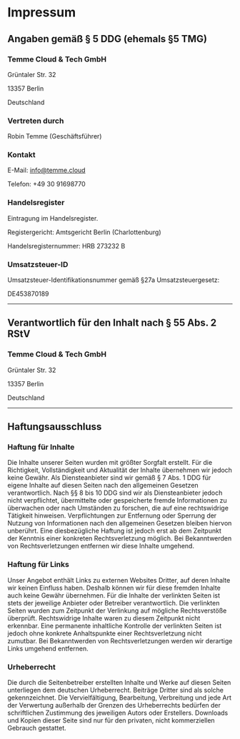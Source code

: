 # Impressum

## Angaben gemäß § 5 DDG (ehemals §5 TMG)

### Temme Cloud & Tech GmbH

Grüntaler Str. 32

13357 Berlin

Deutschland

### Vertreten durch

Robin Temme (Geschäftsführer)

### Kontakt

E-Mail: [info@temme.cloud](mailto:info@temme.cloud)

Telefon: +49 30 91698770

### Handelsregister

Eintragung im Handelsregister.

Registergericht: Amtsgericht Berlin (Charlottenburg)

Handelsregisternummer: HRB 273232 B

### Umsatzsteuer-ID

Umsatzsteuer-Identifikationsnummer gemäß §27a Umsatzsteuergesetz:

DE453870189

---

## Verantwortlich für den Inhalt nach § 55 Abs. 2 RStV

### Temme Cloud & Tech GmbH
Grüntaler Str. 32

13357 Berlin

Deutschland

---

## Haftungsausschluss

### Haftung für Inhalte

Die Inhalte unserer Seiten wurden mit größter Sorgfalt erstellt. Für die Richtigkeit, Vollständigkeit und Aktualität der Inhalte übernehmen wir jedoch keine Gewähr. Als Diensteanbieter sind wir gemäß § 7 Abs. 1 DDG für eigene Inhalte auf diesen Seiten nach den allgemeinen Gesetzen verantwortlich. Nach §§ 8 bis 10 DDG sind wir als Diensteanbieter jedoch nicht verpflichtet, übermittelte oder gespeicherte fremde Informationen zu überwachen oder nach Umständen zu forschen, die auf eine rechtswidrige Tätigkeit hinweisen. Verpflichtungen zur Entfernung oder Sperrung der Nutzung von Informationen nach den allgemeinen Gesetzen bleiben hiervon unberührt. Eine diesbezügliche Haftung ist jedoch erst ab dem Zeitpunkt der Kenntnis einer konkreten Rechtsverletzung möglich. Bei Bekanntwerden von Rechtsverletzungen entfernen wir diese Inhalte umgehend.

### Haftung für Links

Unser Angebot enthält Links zu externen Websites Dritter, auf deren Inhalte wir keinen Einfluss haben. Deshalb können wir für diese fremden Inhalte auch keine Gewähr übernehmen. Für die Inhalte der verlinkten Seiten ist stets der jeweilige Anbieter oder Betreiber verantwortlich. Die verlinkten Seiten wurden zum Zeitpunkt der Verlinkung auf mögliche Rechtsverstöße überprüft. Rechtswidrige Inhalte waren zu diesem Zeitpunkt nicht erkennbar. Eine permanente inhaltliche Kontrolle der verlinkten Seiten ist jedoch ohne konkrete Anhaltspunkte einer Rechtsverletzung nicht zumutbar. Bei Bekanntwerden von Rechtsverletzungen werden wir derartige Links umgehend entfernen.

### Urheberrecht

Die durch die Seitenbetreiber erstellten Inhalte und Werke auf diesen Seiten unterliegen dem deutschen Urheberrecht. Beiträge Dritter sind als solche gekennzeichnet. Die Vervielfältigung, Bearbeitung, Verbreitung und jede Art der Verwertung außerhalb der Grenzen des Urheberrechts bedürfen der schriftlichen Zustimmung des jeweiligen Autors oder Erstellers. Downloads und Kopien dieser Seite sind nur für den privaten, nicht kommerziellen Gebrauch gestattet.
